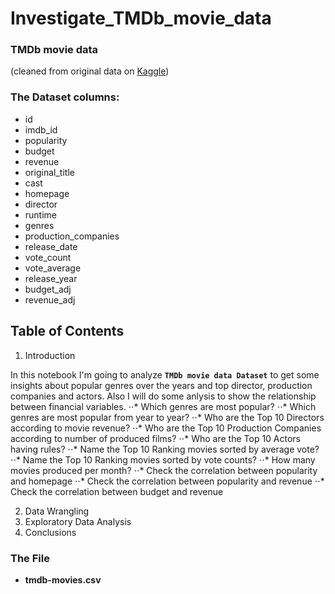 # Investigate_TMDb_movie_data

### TMDb movie data
(cleaned from original data on [Kaggle](https://www.kaggle.com/tmdb/tmdb-movie-metadata))

### The Dataset columns:
- id
- imdb_id
- popularity
- budget
- revenue
- original_title
- cast
- homepage
- director
- runtime
- genres
- production_companies
- release_date
- vote_count
- vote_average
- release_year
- budget_adj
- revenue_adj

## Table of Contents
1. Introduction

In this notebook I'm going to analyze **`TMDb movie data Dataset`** to get some insights about popular genres over the years and top director, production companies and actors. Also I will do some anlysis to show the relationship between financial variables.
⋅⋅* Which genres are most popular?
⋅⋅* Which genres are most popular from year to year?
⋅⋅* Who are the Top 10 Directors according to movie revenue?
⋅⋅* Who are the Top 10 Production Companies according to number of produced films?
⋅⋅* Who are the Top 10 Actors having rules?
⋅⋅* Name the Top 10 Ranking movies sorted by average vote?
⋅⋅* Name the Top 10 Ranking movies sorted by vote counts?
⋅⋅* How many movies produced per month?
⋅⋅* Check the correlation between popularity and homepage
⋅⋅* Check the correlation between popularity and revenue
⋅⋅* Check the correlation between budget and revenue

2. Data Wrangling
3. Exploratory Data Analysis
4. Conclusions


### The File

- **tmdb-movies.csv**
